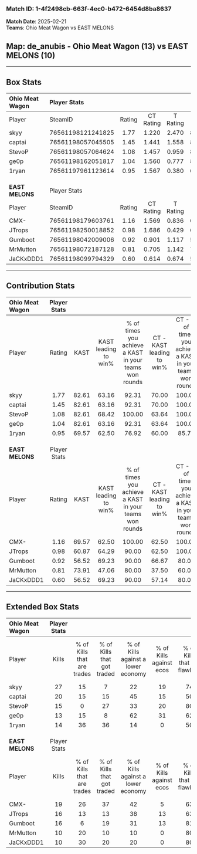 ### Match ID: 1-4f2498cb-663f-4ec0-b472-6454d8ba8637  
**Match Date**: 2025-02-21  
**Teams**: Ohio Meat Wagon vs EAST MELONS  

## **Map**: de_anubis - Ohio Meat Wagon (13) vs EAST MELONS (10)  
---  

## Box Stats  

| **Ohio Meat Wagon** | Player Stats      |        |           |          |       |       |       |         |        |      |     |
| :- | :- | :-: | :-: | :-: | :-: | :-: | :-: | :-: | :-: | :-: | :-: |
| Player              | SteamID           | Rating | CT Rating | T Rating | KAST  |  ADR  | Kills | Assists | Deaths | K/D  | HS% |
| skyy                | 76561198121241825 |  1.77  |   1.220   |  2.470   | 82.61 | 116.1 |  27   |    5    |   13   | 2.08 | 62  |
| captai              | 76561198057045505 |  1.45  |   1.441   |  1.558   | 82.61 | 92.1  |  20   |    9    |   13   | 1.54 | 35  |
| StevoP              | 76561198057064624 |  1.08  |   1.457   |  0.959   | 82.61 | 59.8  |  15   |    1    |   15   | 1.00 | 26  |
| ge0p                | 76561198162051817 |  1.04  |   1.560   |  0.777   | 82.61 | 72.4  |  13   |    6    |   16   | 0.81 | 30  |
| 1ryan               | 76561197961123614 |  0.95  |   1.567   |  0.380   | 69.57 | 61.4  |  14   |    2    |   15   | 0.93 | 42  |
|                     |                   |        |           |          |       |       |       |         |        |      |     |
|                     |                   |        |           |          |       |       |       |         |        |      |     |
|                     |                   |        |           |          |       |       |       |         |        |      |     |
| **EAST MELONS**     | Player Stats      |        |           |          |       |       |       |         |        |      |     |
| Player              | SteamID           | Rating | CT Rating | T Rating | KAST  |  ADR  | Kills | Assists | Deaths | K/D  | HS% |
| CMX-                | 76561198179603761 |  1.16  |   1.569   |  0.836   | 69.57 | 88.7  |  19   |    8    |   19   | 1.00 | 52  |
| JTrops              | 76561198250018852 |  0.98  |   1.686   |  0.429   | 60.87 | 59.9  |  16   |    2    |   14   | 1.14 | 43  |
| Gumboot             | 76561198042009006 |  0.92  |   0.901   |  1.117   | 56.52 | 90.3  |  16   |    4    |   20   | 0.80 | 37  |
| MrMutton            | 76561198072187128 |  0.81  |   0.705   |  1.142   | 73.91 | 68.9  |  10   |    8    |   18   | 0.56 | 60  |
| JaCKxDDD1           | 76561198099794329 |  0.60  |   0.614   |  0.674   | 56.52 | 52.5  |  10   |    5    |   19   | 0.53 | 30  |
---  

## Contribution Stats  

| **Ohio Meat Wagon** | Player Stats |       |                      |                                                        |                           |                                                             |                          |                                                            |
| :- | :-: | :-: | :-: | :-: | :-: | :-: | :-: | :-: |
| Player              |    Rating    | KAST  | KAST leading to win% | % of times you achieve a KAST in your teams won rounds | CT - KAST leading to win% | CT - % of times you achieve a KAST in your teams won rounds | T - KAST leading to win% | T - % of times you achieve a KAST in your teams won rounds |
| skyy                |     1.77     | 82.61 |        63.16         |                         92.31                          |           70.00           |                           100.00                            |          55.56           |                           83.33                            |
| captai              |     1.45     | 82.61 |        63.16         |                         92.31                          |           70.00           |                           100.00                            |          55.56           |                           83.33                            |
| StevoP              |     1.08     | 82.61 |        68.42         |                         100.00                         |           63.64           |                           100.00                            |          75.00           |                           100.00                           |
| ge0p                |     1.04     | 82.61 |        63.16         |                         92.31                          |           63.64           |                           100.00                            |          62.50           |                           83.33                            |
| 1ryan               |     0.95     | 69.57 |        62.50         |                         76.92                          |           60.00           |                            85.71                            |          66.67           |                           66.67                            |
|                     |              |       |                      |                                                        |                           |                                                             |                          |                                                            |
|                     |              |       |                      |                                                        |                           |                                                             |                          |                                                            |
|                     |              |       |                      |                                                        |                           |                                                             |                          |                                                            |
| **EAST MELONS**     | Player Stats |       |                      |                                                        |                           |                                                             |                          |                                                            |
| Player              |    Rating    | KAST  | KAST leading to win% | % of times you achieve a KAST in your teams won rounds | CT - KAST leading to win% | CT - % of times you achieve a KAST in your teams won rounds | T - KAST leading to win% | T - % of times you achieve a KAST in your teams won rounds |
| CMX-                |     1.16     | 69.57 |        62.50         |                         100.00                         |           62.50           |                           100.00                            |          62.50           |                           100.00                           |
| JTrops              |     0.98     | 60.87 |        64.29         |                         90.00                          |           62.50           |                           100.00                            |          66.67           |                           80.00                            |
| Gumboot             |     0.92     | 56.52 |        69.23         |                         90.00                          |           66.67           |                            80.00                            |          71.43           |                           100.00                           |
| MrMutton            |     0.81     | 73.91 |        47.06         |                         80.00                          |           37.50           |                            60.00                            |          55.56           |                           100.00                           |
| JaCKxDDD1           |     0.60     | 56.52 |        69.23         |                         90.00                          |           57.14           |                            80.00                            |          83.33           |                           100.00                           |
---  

## Extended Box Stats  

| **Ohio Meat Wagon** | Player Stats |                            |                            |                                    |                         |                              |                                 |        |                             |                                     |                          |                               |                            |
| :- | :-: | :-: | :-: | :-: | :-: | :-: | :-: | :-: | :-: | :-: | :-: | :-: | :-: |
| Player              |    Kills     | % of Kills that are trades | % of Kills that got traded | % of Kills against a lower economy | % of Kills against ecos | % of Kills that are flawless | % of Kills that are close duels | Deaths | % of Deaths that get traded | % of Deaths against a lower economy | % of Deaths against ecos | % of Deaths that are flawless | % of Deaths that are close |
| skyy                |      27      |             15             |             7              |                 22                 |           19            |              74              |               15                |   13   |             15              |                 15                  |            0             |              69               |             0              |
| captai              |      20      |             15             |             15             |                 45                 |           15            |              50              |               15                |   13   |             15              |                  8                  |            0             |              69               |             0              |
| StevoP              |      15      |             0              |             27             |                 33                 |           20            |              80              |                0                |   15   |             40              |                 13                  |            0             |              93               |             0              |
| ge0p                |      13      |             15             |             8              |                 62                 |           31            |              62              |               15                |   16   |             19              |                  6                  |            0             |              63               |             0              |
| 1ryan               |      14      |             36             |             36             |                 14                 |            0            |              50              |               21                |   15   |             13              |                 20                  |            7             |              67               |             7              |
|                     |              |                            |                            |                                    |                         |                              |                                 |        |                             |                                     |                          |                               |                            |
|                     |              |                            |                            |                                    |                         |                              |                                 |        |                             |                                     |                          |                               |                            |
|                     |              |                            |                            |                                    |                         |                              |                                 |        |                             |                                     |                          |                               |                            |
| **EAST MELONS**     | Player Stats |                            |                            |                                    |                         |                              |                                 |        |                             |                                     |                          |                               |                            |
| Player              |    Kills     | % of Kills that are trades | % of Kills that got traded | % of Kills against a lower economy | % of Kills against ecos | % of Kills that are flawless | % of Kills that are close duels | Deaths | % of Deaths that get traded | % of Deaths against a lower economy | % of Deaths against ecos | % of Deaths that are flawless | % of Deaths that are close |
| CMX-                |      19      |             26             |             37             |                 42                 |            5            |              63              |                0                |   19   |             11              |                 16                  |            5             |              84               |             11             |
| JTrops              |      16      |             13             |             13             |                 38                 |           13            |              63              |                0                |   14   |             14              |                  7                  |            0             |              86               |             0              |
| Gumboot             |      16      |             6              |             19             |                 31                 |           13            |              81              |                0                |   20   |             20              |                 20                  |            0             |              45               |             20             |
| MrMutton            |      10      |             20             |             10             |                 10                 |            0            |              80              |                0                |   18   |             28              |                 17                  |            6             |              44               |             22             |
| JaCKxDDD1           |      10      |             30             |             20             |                 20                 |            0            |              80              |               10                |   19   |             11              |                 16                  |            0             |              63               |             11             |
